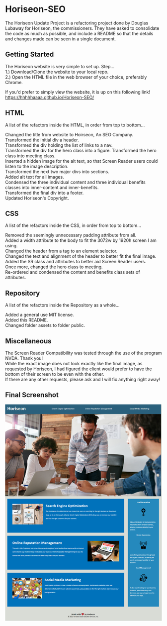 # Horiseon-SEO
The Horiseon Update Project is a refactoring project done by Douglas Lubaway for Horiseon, the commissioners. They have asked to consolidate the code as much as possible, and include a README so that the details and changes made can be seen in a single document.

## Getting Started
The Horiseon website is very simple to set up.
Step...  
1.) Download/Clone the website to your local repo.  
2.) Open the HTML file in the web browser of your choice, preferably Chrome.  

If you'd prefer to simply view the website, it is up on this following link!  
https://hhhhhaaaa.github.io/Horiseon-SEO/

## HTML
A list of the refactors inside the HTML, in order from top to bottom...

Changed the title from website to Hoirseon, An SEO Company.  
Transformed the initial div a header.  
Transformed the div holding the list of links to a nav.  
Transformed the div for the hero class into a figure.
Transformed the hero class into meeting class.  
Inserted a hidden image for the alt text, so that Screen Reader users could listen to the image description.  
Transformed the next two major divs into sections.  
Added alt text for all images.  
Condensed the three individual content and three individual benefits classes into inner-content and inner-benefits.  
Transformed the final div into a footer.  
Updated Horiseon's Copyright.  

## CSS
A list of the refactors inside the CSS, in order from top to bottom...

Removed the seemingly unnecessary padding attribute from all.  
Added a width attribute to the body to fit the 3072w by 1920h screen I am using.  
Changed the header from a tag to an element selector.  
Changed the text and alignment of the header to better fit the final image.  
Added the SR class and attributes to better aid Screen Reader users.  
Once more, changed the hero class to meeting.  
Re-ordered and condensed the content and benefits class sets of attributes.  

## Repository
A list of the refactors inside the Repository as a whole...

Added a general use MIT license.  
Added this README.  
Changed folder assets to folder public.  

## Miscellaneous
The Screen Reader Compatibility was tested through the use of the program NVDA. Thank you!  
While the exact image does not look exactly like the final image, as requested by Horiseon, I had figured the client would prefer to have the bottom of their screen to be even with the other.  
If there are any other requests, please ask and I will fix anything right away!

## Final Screenshot
![Horiseon SEO Final Refactor](/public/images/final-image.png "Horiseon SEO Final Refactor")
